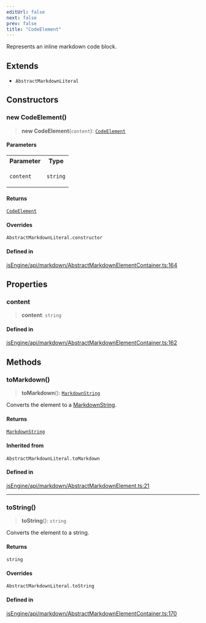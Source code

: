 ```yaml
---
editUrl: false
next: false
prev: false
title: "CodeElement"
---
```


Represents an inline markdown code block.

## Extends

- `AbstractMarkdownLiteral`

## Constructors

### new CodeElement()

> **new CodeElement**(`content`): [`CodeElement`](/obsidian-js-engine-plugin-docs/api/classes/codeelement/)

#### Parameters

<table>
<tr>
<th>Parameter</th>
<th>Type</th>
</tr>
<tr>
<td>

`content`

</td>
<td>

`string`

</td>
</tr>
</table>

#### Returns

[`CodeElement`](/obsidian-js-engine-plugin-docs/api/classes/codeelement/)

#### Overrides

`AbstractMarkdownLiteral.constructor`

#### Defined in

[jsEngine/api/markdown/AbstractMarkdownElementContainer.ts:164](https://github.com/mProjectsCode/obsidian-js-engine-plugin/blob/c8107c135035ea9518f13c9859a322a46eebe15e/jsEngine/api/markdown/AbstractMarkdownElementContainer.ts#L164)

## Properties

### content

> **content**: `string`

#### Defined in

[jsEngine/api/markdown/AbstractMarkdownElementContainer.ts:162](https://github.com/mProjectsCode/obsidian-js-engine-plugin/blob/c8107c135035ea9518f13c9859a322a46eebe15e/jsEngine/api/markdown/AbstractMarkdownElementContainer.ts#L162)

## Methods

### toMarkdown()

> **toMarkdown**(): [`MarkdownString`](/obsidian-js-engine-plugin-docs/api/classes/markdownstring/)

Converts the element to a [MarkdownString](../../../../../obsidian-js-engine-plugin-docs/api/classes/markdownstring).

#### Returns

[`MarkdownString`](/obsidian-js-engine-plugin-docs/api/classes/markdownstring/)

#### Inherited from

`AbstractMarkdownLiteral.toMarkdown`

#### Defined in

[jsEngine/api/markdown/AbstractMarkdownElement.ts:21](https://github.com/mProjectsCode/obsidian-js-engine-plugin/blob/c8107c135035ea9518f13c9859a322a46eebe15e/jsEngine/api/markdown/AbstractMarkdownElement.ts#L21)

***

### toString()

> **toString**(): `string`

Converts the element to a string.

#### Returns

`string`

#### Overrides

`AbstractMarkdownLiteral.toString`

#### Defined in

[jsEngine/api/markdown/AbstractMarkdownElementContainer.ts:170](https://github.com/mProjectsCode/obsidian-js-engine-plugin/blob/c8107c135035ea9518f13c9859a322a46eebe15e/jsEngine/api/markdown/AbstractMarkdownElementContainer.ts#L170)
